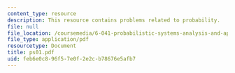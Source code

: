 ```yaml
---
content_type: resource
description: This resource contains problems related to probability.
file: null
file_location: /coursemedia/6-041-probabilistic-systems-analysis-and-applied-probability-spring-2006/feb6e0c896f57e0f2e2cb78676e5afb7_ps01.pdf
file_type: application/pdf
resourcetype: Document
title: ps01.pdf
uid: feb6e0c8-96f5-7e0f-2e2c-b78676e5afb7
---
```

